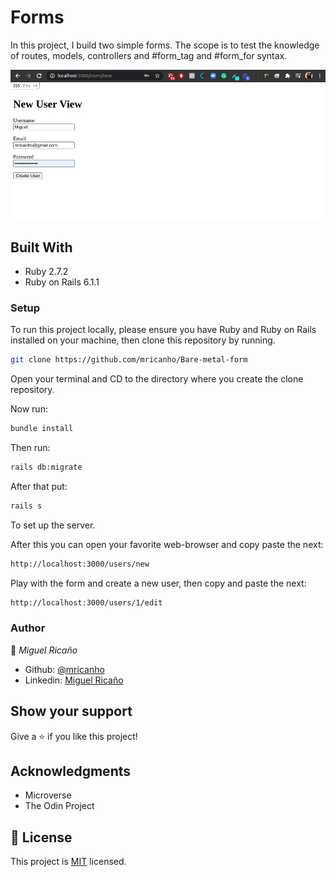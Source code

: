 # Forms

In this project, I build two simple forms. The scope is to test the knowledge of routes, models, controllers and #form_tag and #form_for syntax. 

![screenshot](./code.jpeg)
## Built With

- Ruby 2.7.2
- Ruby on Rails 6.1.1

### Setup

To run this project locally, please ensure you have Ruby and Ruby on Rails installed on your machine, then clone this repository by running.

```bash
git clone https://github.com/mricanho/Bare-metal-form
```
Open your terminal and CD to the directory where you create the clone repository.

Now run:

```bash
bundle install
```
Then run:

```bash
rails db:migrate
```
After that put:
```bash
rails s
```
To set up the server.

After this you can open your favorite web-browser and copy paste the next:

```bash
http://localhost:3000/users/new
```
Play with the form and create a new user, then copy and paste the next: 

```bash
http://localhost:3000/users/1/edit
```

### Author

👤 *Miguel Ricaño*

- Github: [@mricanho](https://github.com/mricanho)
- Linkedin: [Miguel Ricaño](https://www.linkedin.com/in/mricanho/)

## Show your support

Give a ⭐️ if you like this project!

## Acknowledgments

- Microverse
- The Odin Project

## 📝 License

This project is [MIT](./LICENSE.md) licensed.